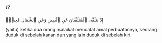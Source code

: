 ##### 17

<span class="ayah">إِذْ يَتَلَقَّى ٱلْمُتَلَقِّيَانِ عَنِ ٱلْيَمِينِ وَعَنِ ٱلشِّمَالِ قَعِيدٌۭ</span>

<span class="ayah_translation">(yaitu) ketika dua orang malaikat mencatat amal perbuatannya, seorang duduk di sebelah kanan dan yang lain duduk di sebelah kiri.</span>
